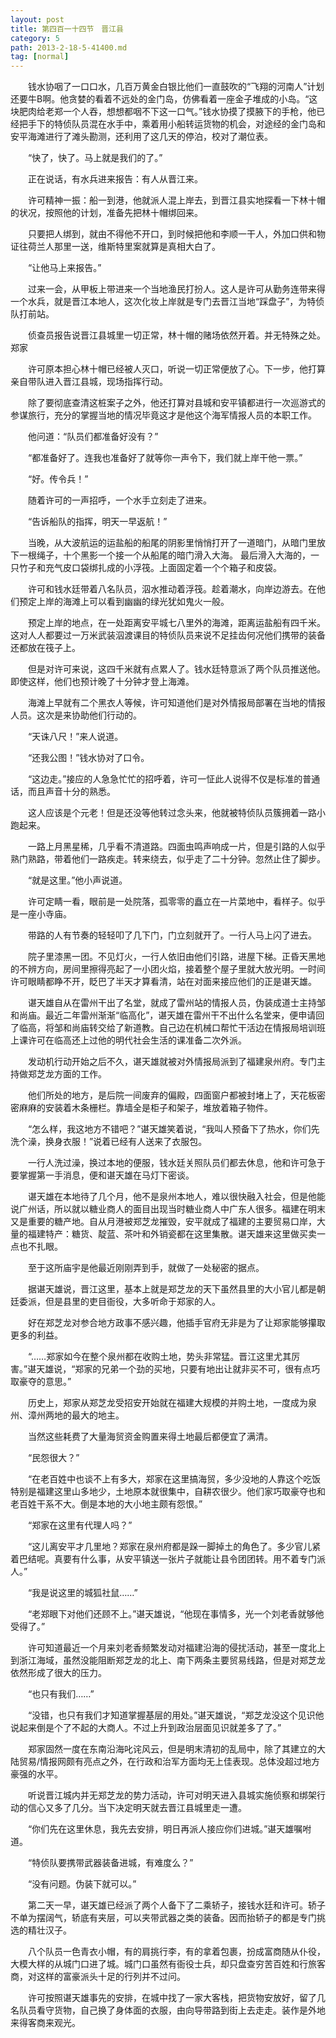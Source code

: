 ```yaml
---
layout: post
title: 第四百一十四节　晋江县
category: 5
path: 2013-2-18-5-41400.md
tag: [normal]
---
```


　　钱水协咽了一口口水，几百万黄金白银比他们一直鼓吹的“飞翔的河南人”计划还要牛B啊。他贪婪的看着不远处的金门岛，仿佛看着一座金子堆成的小岛。“这块肥肉给老郑一个人吞，想想都咽不下这一口气。”钱水协摸了摸腋下的手枪，他已经把手下的特侦队员混在水手中，乘着用小船转运货物的机会，对途经的金门岛和安平海滩进行了滩头勘测，还利用了这几天的停泊，校对了潮位表。

　　“快了，快了。马上就是我们的了。”

　　正在说话，有水兵进来报告：有人从晋江来。

　　许可精神一振：船一到港，他就派人混上岸去，到晋江县实地探看一下林十帽的状况，按照他的计划，准备先把林十帽绑回来。

　　只要把人绑到，就由不得他不开口，到时候把他和李顺一干人，外加口供和物证往荷兰人那里一送，维斯特里案就算是真相大白了。

　　“让他马上来报告。”

　　过来一会，从甲板上带进来一个当地渔民打扮人。这人是许可从勤务连带来得一个水兵，就是晋江本地人，这次化妆上岸就是专门去晋江当地“踩盘子”，为特侦队打前站。

　　侦查员报告说晋江县城里一切正常，林十帽的赌场依然开着。并无特殊之处。郑家

　　许可原本担心林十帽已经被人灭口，听说一切正常便放了心。下一步，他打算亲自带队进入晋江县城，现场指挥行动。

　　除了要彻底查清这桩案子之外，他还打算对县城和安平镇都进行一次巡游式的参谋旅行，充分的掌握当地的情况毕竟这才是他这个海军情报人员的本职工作。

　　他问道：“队员们都准备好没有？”

　　“都准备好了。连我也准备好了就等你一声令下，我们就上岸干他一票。”

　　“好。传令兵！”

　　随着许可的一声招呼，一个水手立刻走了进来。

　　“告诉船队的指挥，明天一早返航！”

　　当晚，从大波航运的运盐船的船尾的阴影里悄悄打开了一道暗门，从暗门里放下一根绳子，十个黑影一个接一个从船尾的暗门滑入大海。 最后滑入大海的，一只竹子和充气皮口袋绑扎成的小浮筏。上面固定着一个个箱子和皮袋。

　　许可和钱水廷带着八名队员，泅水推动着浮筏。趁着潮水，向岸边游去。在他们预定上岸的海滩上可以看到幽幽的绿光犹如鬼火一般。

　　预定上岸的地点，在一处距离安平城七八里外的海滩，距离运盐船有四千米。这对人人都要过一万米武装泅渡课目的特侦队员来说不足挂齿何况他们携带的装备还都放在筏子上。

　　但是对许可来说，这四千米就有点累人了。钱水廷特意派了两个队员推送他。即使这样，他们也预计晚了十分钟才登上海滩。

　　海滩上早就有二个黑衣人等候，许可知道他们是对外情报局部署在当地的情报人员。这次是来协助他们行动的。

　　“天诛八尺！”来人说道。

　　“还我公图！”钱水协对了口令。

　　“这边走。”接应的人急急忙忙的招呼着，许可一怔此人说得不仅是标准的普通话，而且声音十分的熟悉。

　　这人应该是个元老！但是还没等他转过念头来，他就被特侦队员簇拥着一路小跑起来。

　　一路上月黑星稀，几乎看不清道路。四面虫鸣声响成一片，但是引路的人似乎熟门熟路，带着他们一路疾走。转来绕去，似乎走了二十分钟。忽然止住了脚步。

　　“就是这里。”他小声说道。

　　许可定睛一看，眼前是一处院落，孤零零的矗立在一片菜地中，看样子。似乎是一座小寺庙。

　　带路的人有节奏的轻轻叩了几下门，门立刻就开了。一行人马上闪了进去。

　　院子里漆黑一团。不见灯火，一行人依旧由他们引路，进屋下梯。正昏天黑地的不辨方向，房间里擦得亮起了一小团火焰，接着整个屋子里就大放光明。一时间许可眼睛都睁不开，眨巴了半天才算看清，站在对面来接应他们的正是谌天雄。

　　谌天雄自从在雷州干出了名堂，就成了雷州站的情报人员，伪装成道士主持邹和尚庙。最近二年雷州渐渐“临高化”，谌天雄在雷州干不出什么名堂来，便申请回了临高，将邹和尚庙转交给了新道教。自己边在机械口帮忙干活边在情报局培训班上课许可在临高还上过他的明代社会生活的课准备二次外派。

　　发动机行动开始之后不久，谌天雄就被对外情报局派到了福建泉州府。专门主持做郑芝龙方面的工作。

　　他们所处的地方，是后院一间废弃的偏殿，四面窗户都被封堵上了，天花板密密麻麻的安装着木条栅栏。靠墙全是柜子和架子，堆放着箱子物件。

　　“怎么样，我这地方不错吧？”谌天雄笑着说，“我叫人预备下了热水，你们先洗个澡，换身衣服！”说着已经有人送来了衣服包。

　　一行人洗过澡，换过本地的便服，钱水廷关照队员们都去休息，他和许可急于要掌握第一手消息，便和谌天雄在马灯下密谈。

　　谌天雄在本地待了几个月，他不是泉州本地人，难以很快融入社会，但是他能说广州话，所以就以糖业商人的面目出现当时糖业商人中广东人很多。福建在明末又是重要的糖产地。自从月港被郑芝龙摧毁，安平就成了福建的主要贸易口岸，大量的福建特产：糖货、靛蓝、茶叶和外销瓷都在这里集散。谌天雄来这里做买卖一点也不扎眼。

　　至于这所庙宇是他最近刚刚弄到手，就做了一处秘密的据点。

　　据谌天雄说，晋江这里，基本上就是郑芝龙的天下虽然县里的大小官儿都是朝廷委派，但是县里的吏目衙役，大多听命于郑家的人。

　　好在郑芝龙对参合地方政事不感兴趣，他插手官府无非是为了让郑家能够攥取更多的利益。

　　“……郑家如今在整个泉州都在收购土地，势头非常猛。晋江这里尤其厉害。”谌天雄说，“郑家的兄弟一个劲的买地，只要有地出让就非买不可，很有点巧取豪夺的意思。”

　　历史上，郑家从郑芝龙受招安开始就在福建大规模的并购土地，一度成为泉州、漳州两地的最大的地主。

　　当然这些耗费了大量海贸资金购置来得土地最后都便宜了满清。

　　“民怨很大？”

　　“在老百姓中也谈不上有多大，郑家在这里搞海贸，多少没地的人靠这个吃饭特别是福建这里山多地少，土地原本就很集中，自耕农很少。他们家巧取豪夺也和老百姓干系不大。倒是本地的大小地主颇有怨恨。”

　　“郑家在这里有代理人吗？”

　　“这儿离安平才几里地？郑家在泉州府都是跺一脚掉土的角色了。多少官儿紧着巴结呢。真要有什么事，从安平镇送一张片子就能让县令团团转。用不着专门派人。”

　　“我是说这里的城狐社鼠……”

　　“老郑眼下对他们还顾不上。”谌天雄说，“他现在事情多，光一个刘老香就够他受得了。”

　　许可知道最近一个月来刘老香频繁发动对福建沿海的侵扰活动，甚至一度北上到浙江海域，虽然没能阻断郑芝龙的北上、南下两条主要贸易线路，但是对郑芝龙依然形成了很大的压力。

　　“也只有我们……”

　　“没错，也只有我们才知道掌握基层的用处。”谌天雄说，“郑芝龙没这个见识他说起来倒是个了不起的大商人。不过上升到政治层面见识就差多了了。”

　　郑家固然一度在东南沿海叱诧风云，但是明末清初的乱局中，除了其建立的大陆贸易/情报网颇有亮点之外，在行政和治军方面均无上佳表现。总体没超过地方豪强的水平。

　　听说晋江城内并无郑芝龙的势力活动，许可对明天进入县城实施侦察和绑架行动的信心又多了几分。当下决定明天就去晋江县城里走一遭。

　　“你们先在这里休息，我先去安排，明日再派人接应你们进城。”谌天雄嘱咐道。

　　“特侦队要携带武器装备进城，有难度么？”

　　“没有问题。伪装下就可以。”

　　第二天一早，谌天雄已经派了两个人备下了二乘轿子，接钱水廷和许可。轿子不单为摆阔气，轿底有夹层，可以夹带武器之类的装备。因而抬轿子的都是专门挑选的精壮汉子。

　　八个队员一色青衣小帽，有的肩挑行李，有的拿着包裹，扮成富商随从仆役，大模大样的从城门口进了城。城门口虽然有衙役士兵，却只盘查穷苦百姓和行旅客商，对这样的富豪派头十足的行列并不过问。

　　许可按照谌天雄事先的安排，在城中找了一家大客栈，把货物安放好，留了几名队员看守货物，自己换了身体面的衣服，由向导带路到街上去走走。装作是外地来得客商来观光。